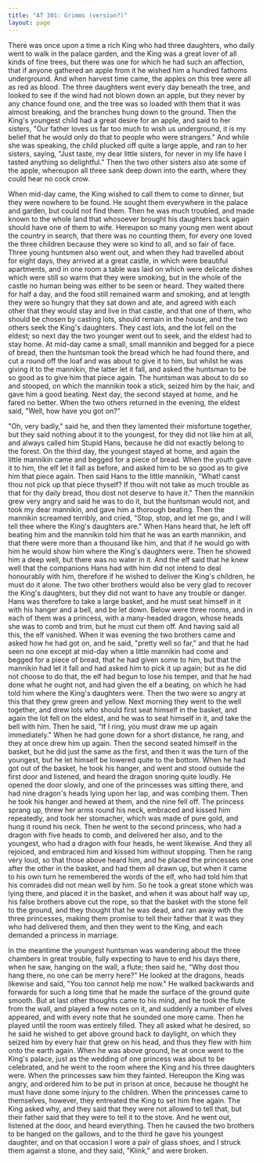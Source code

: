 ```yaml
---
title: "AT 301: Grimms (version?)"
layout: page
---
```


There was once upon a time a rich King who had three daughters, who daily went to walk in the palace garden, and the King was a great lover of all kinds of fine trees, but there was one for which he had such an affection, that if anyone gathered an apple from it he wished him a hundred fathoms underground. And when harvest time came, the apples on this tree were all as red as blood. The three daughters went every day beneath the tree, and looked to see if the wind had not blown down an apple, but they never by any chance found one, and the tree was so loaded with them that it was almost breaking, and the branches hung down to the ground. Then the King's youngest child had a great desire for an apple, and said to her sisters, "Our father loves us far too much to wish us underground, it is my belief that he would only do that to people who were strangers." And while she was speaking, the child plucked off quite a large apple, and ran to her sisters, saying, "Just taste, my dear little sisters, for never in my life have I tasted anything so delightful." Then the two other sisters also ate some of the apple, whereupon all three sank deep down into the earth, where they could hear no cock crow.

When mid-day came, the King wished to call them to come to dinner, but they were nowhere to be found. He sought them everywhere in the palace and garden, but could not find them. Then he was much troubled, and made known to the whole land that whosoever brought his daughters back again should have one of them to wife. Hereupon so many young men went about the country in search, that there was no counting them, for every one loved the three children because they were so kind to all, and so fair of face. Three young huntsmen also went out, and when they had travelled about for eight days, they arrived at a great castle, in which were beautiful apartments, and in one room a table was laid on which were delicate dishes which were still so warm that they were smoking, but in the whole of the castle no human being was either to be seen or heard. They waited there for half a day, and the food still remained warm and smoking, and at length they were so hungry that they sat down and ate, and agreed with each other that they would stay and live in that castle, and that one of them, who should be chosen by casting lots, should remain in the house, and the two others seek the King's daughters. They cast lots, and the lot fell on the eldest; so next day the two younger went out to seek, and the eldest had to stay home. At mid-day came a small, small mannikin and begged for a piece of bread, then the huntsman took the bread which he had found there, and cut a round off the loaf and was about to give it to him, but whilst he was giving it to the mannikin, the latter let it fall, and asked the huntsman to be so good as to give him that piece again. The huntsman was about to do so and stooped, on which the mannikin took a stick, seized him by the hair, and gave him a good beating. Next day, the second stayed at home, and he fared no better. When the two others returned in the evening, the eldest said, "Well, how have you got on?"

"Oh, very badly," said he, and then they lamented their misfortune together, but they said nothing about it to the youngest, for they did not like him at all, and always called him Stupid Hans, because he did not exactly belong to the forest. On the third day, the youngest stayed at home, and again the little mannikin came and begged for a piece of bread. When the youth gave it to him, the elf let it fall as before, and asked him to be so good as to give him that piece again. Then said Hans to the little mannikin, "What! canst thou not pick up that piece thyself? If thou wilt not take as much trouble as that for thy daily bread, thou dost not deserve to have it." Then the mannikin grew very angry and said he was to do it, but the huntsman would not, and took my dear mannikin, and gave him a thorough beating. Then the mannikin screamed terribly, and cried, "Stop, stop, and let me go, and I will tell thee where the King's daughters are." When Hans heard that, he left off beating him and the mannikin told him that he was an earth mannikin, and that there were more than a thousand like him, and that if he would go with him he would show him where the King's daughters were. Then he showed him a deep well, but there was no water in it. And the elf said that he knew well that the companions Hans had with him did not intend to deal honourably with him, therefore if he wished to deliver the King's children, he must do it alone. The two other brothers would also be very glad to recover the King's daughters, but they did not want to have any trouble or danger. Hans was therefore to take a large basket, and he must seat himself in it with his hanger and a bell, and be let down. Below were three rooms, and in each of them was a princess, with a many-headed dragon, whose heads she was to comb and trim, but he must cut them off. And having said all this, the elf vanished. When it was evening the two brothers came and asked how he had got on, and he said, "pretty well so far," and that he had seen no one except at mid-day when a little mannikin had come and begged for a piece of bread, that he had given some to him, but that the mannikin had let it fall and had asked him to pick it up again; but as he did not choose to do that, the elf had begun to lose his temper, and that he had done what he ought not, and had given the elf a beating, on which he had told him where the King's daughters were. Then the two were so angry at this that they grew green and yellow. Next morning they went to the well together, and drew lots who should first seat himself in the basket, and again the lot fell on the eldest, and he was to seat himself in it, and take the bell with him. Then he said, "If I ring, you must draw me up again immediately." When he had gone down for a short distance, he rang, and they at once drew him up again. Then the second seated himself in the basket, but he did just the same as the first, and then it was the turn of the youngest, but he let himself be lowered quite to the bottom. When he had got out of the basket, he took his hanger, and went and stood outside the first door and listened, and heard the dragon snoring quite loudly. He opened the door slowly, and one of the princesses was sitting there, and had nine dragon's heads lying upon her lap, and was combing them. Then he took his hanger and hewed at them, and the nine fell off. The princess sprang up, threw her arms round his neck, embraced and kissed him repeatedly, and took her stomacher, which was made of pure gold, and hung it round his neck. Then he went to the second princess, who had a dragon with five heads to comb, and delivered her also, and to the youngest, who had a dragon with four heads, he went likewise. And they all rejoiced, and embraced him and kissed him without stopping. Then he rang very loud, so that those above heard him, and he placed the princesses one after the other in the basket, and had them all drawn up, but when it came to his own turn he remembered the words of the elf, who had told him that his comrades did not mean well by him. So he took a great stone which was lying there, and placed it in the basket, and when it was about half way up, his false brothers above cut the rope, so that the basket with the stone fell to the ground, and they thought that he was dead, and ran away with the three princesses, making them promise to tell their father that it was they who had delivered them, and then they went to the King, and each demanded a princess in marriage.

In the meantime the youngest huntsman was wandering about the three chambers in great trouble, fully expecting to have to end his days there, when he saw, hanging on the wall, a flute; then said he, "Why dost thou hang there, no one can be merry here?" He looked at the dragons, heads likewise and said, "You too cannot help me now." He walked backwards and forwards for such a long time that he made the surface of the ground quite smooth. But at last other thoughts came to his mind, and he took the flute from the wall, and played a few notes on it, and suddenly a number of elves appeared, and with every note that he sounded one more came. Then he played until the room was entirely filled. They all asked what he desired, so he said he wished to get above ground back to daylight, on which they seized him by every hair that grew on his head, and thus they flew with him onto the earth again. When he was above ground, he at once went to the King's palace, just as the wedding of one princess was about to be celebrated, and he went to the room where the King and his three daughters were. When the princesses saw him they fainted. Hereupon the King was angry, and ordered him to be put in prison at once, because he thought he must have done some injury to the children. When the princesses came to themselves, however, they entreated the King to set him free again. The King asked why, and they said that they were not allowed to tell that, but their father said that they were to tell it to the stove. And he went out, listened at the door, and heard everything. Then he caused the two brothers to be hanged on the gallows, and to the third he gave his youngest daughter, and on that occasion I wore a pair of glass shoes, and I struck them against a stone, and they said, "Klink," and were broken.
